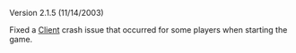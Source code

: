 Version 2.1.5 (11/14/2003)

Fixed a [Client](Client.md) crash issue that occurred for some players when
starting the game.

<!--[category:Patches](category:Patches.md)-->
